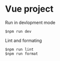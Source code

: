 # Vue project

Run in devlopment mode

```
$npm run dev
```

Lint and formating

```
$npm run lint
$npm run format
```

